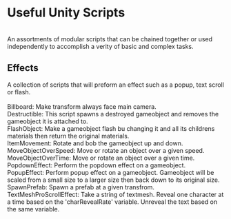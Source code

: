 <h1>Useful Unity Scripts</h1>
</br>
An assortments of modular scripts that can be chained together or used independently to accomplish a verity of basic and complex tasks. 

<h2>Effects</h2>
A collection of scripts that will preform an effect such as a popup, text scroll or flash.
</br></br>
Billboard: Make transform always face main camera.
</br>
Destructible:  This script spawns a destroyed gameobject and removes the gameobject it is attached to.
</br>
FlashObject: Make a gameobject flash bu changing it and all its childrens materials then return the original materials.
</br>
ItemMovement: Rotate and bob the gameobject up and down.
</br>
MoveObjectOverSpeed: Move or rotate an object over a given speed.
</br>
MoveObjectOverTime: Move or rotate an object over a given time.
</br>
PopdownEffect: Perform the popdown effect on a gameobject.
</br>
PopupEffect: Perform popup effect on a gameobject. Gameobject will be scaled from a small size to a larger size then back down to its original size.
</br>
SpawnPrefab: Spawn a prefab at a given transfrom.
</br>
TextMeshProScrollEffect: Take a string of textmesh. Reveal one character at a time based on the 'charRevealRate' variable. Unreveal the text based on the same variable.
</br>

